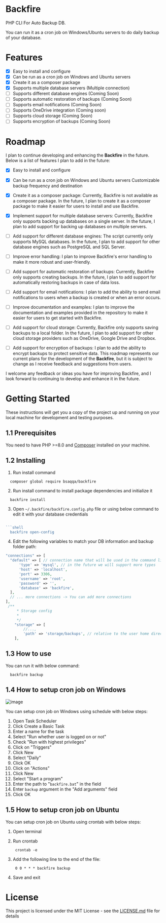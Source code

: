 # Backfire

PHP CLI For Auto Backup DB.

You can run it as a cron job on Windows/Ubuntu servers to do daily backup of your database.

# Features

- [X] Easy to install and configure
- [X] Can be run as a cron job on Windows and Ubuntu servers
- [X] Create it as a composer package
- [X] Supports multiple database servers (Multiple connection)
- [ ] Supports different database engines (Coming Soon)
- [ ] Supports automatic restoration of backups (Coming Soon)
- [ ] Supports email notifications (Coming Soon)
- [ ] Supports OneDrive integration (Coming soon)
- [ ] Supports cloud storage (Coming Soon)
- [ ] Supports encryption of backups (Coming Soon)

# Roadmap

I plan to continue developing and enhancing the **Backfire** in the future. Below is a list of features I plan to add in the future:

- [X] Easy to install and configure
- [X] Can be run as a cron job on Windows and Ubuntu servers
Customizable backup frequency and destination

- [X] Create it as a composer package:
Currently, Backfire is not available as a composer package. In the future, I plan to create it as a composer package to make it easier for users to install and use Backfire.

- [X] Implement support for multiple database servers: 
Currently, Backfire only supports backing up databases on a single server. In the future, I plan to add support for backing up databases on multiple servers.

- [ ] Add support for different database engines: 
The script currently only supports MySQL databases. In the future, I plan to add support for other database engines such as PostgreSQL and SQL Server.


- [ ] Improve error handling: I plan to improve Backfire's error handling to make it more robust and user-friendly.

- [ ] Add support for automatic restoration of backups: Currently, Backfire only supports creating backups. In the future, I plan to add support for automatically restoring backups in case of data loss.

- [ ] Add support for email notifications: I plan to add the ability to send email notifications to users when a backup is created or when an error occurs.

- [ ] Improve documentation and examples: I plan to improve the documentation and examples provided in the repository to make it easier for users to get started with Backfire.

- [ ] Add support for cloud storage: Currently, Backfire only supports saving backups to a local folder. In the future, I plan to add support for other cloud storage providers such as OneDrive, Google Drive and Dropbox.

- [ ] Add support for encryption of backups: I plan to add the ability to encrypt backups to protect sensitive data.
This roadmap represents our current plans for the development of the **Backfire**, but it is subject to change as I receive feedback and suggestions from users.


I welcome any feedback or ideas you have for improving Backfire, and I look forward to continuing to develop and enhance it in the future.
 



# Getting Started

These instructions will get you a copy of the project up and running on your local machine for development and testing purposes.

## 1.1 Prerequisites

You need to have PHP >=8.0 and [Composer](https://getcomposer.org/) installed on your machine.

## 1.2 Installing

1. Run install command

```shell
  composer global require bsaqqa/backfire
```
2. Run install command to install package dependencies and initialize it

```shell
  backfire install
```


3. Open `~/.backfire/backfire.config.php` file or using below command to edit it with your database credentials

```php

```shell
  backfire open-config   
```

4. Edit the following variables to match your DB information and backup folder path:

```php
"connections" => [
  "default" => [ // connection name that will be used in the command line to select the connection (you can add more than one connection)
      'type' => 'mysql', // in the future we will support more types
      'host' => 'localhost',
      'port' => 3306,
      'username' => 'root',
      'password' => '',
      'database' => 'backfire',
  ],
  // ... more connections -> You can add more connections
],
 /**
     * Storage config
     *
     */
    "storage" => [
        //...,
        'path' => 'storage/backups', // relative to the user home directory
    ],

```



## 1.3 How to use

You can run it with below command:

```shell
  backfire backup
```




## 1.4 How to setup cron job on Windows

![image](https://user-images.githubusercontent.com/21352835/211493648-121ecdf5-02f9-4ffd-a344-94ba80f7d452.png)


You can setup cron job on Windows using schedule with below steps:

1. Open Task Scheduler
2. Click Create a Basic Task
3. Enter a name for the task
4. Select "Run whether user is logged on or not"
5. Check "Run with highest privileges"
6. Click on "Triggers"
7. Click New
8. Select "Daily"
9. Click OK
10. Click on "Actions"
11. Click New
12. Select "Start a program"
13. Enter the path to "`backfire.bat`" in the field
14. Enter `backup` argument in the "Add arguments" field
15. Click OK


## 1.5 How to setup cron job on Ubuntu

You can setup cron job on Ubuntu using crontab with below steps:

1. Open terminal
2. Run crontab
        
        crontab -e

3. Add the following line to the end of the file:

        0 0 * * * backfire backup


4. Save and exit




# License

This project is licensed under the MIT License - see the [LICENSE.md](LICENSE.md) file for details
